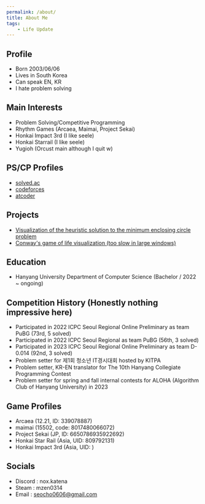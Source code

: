 ```yaml
---
permalink: /about/
title: About Me
tags:
    - Life Update
---
```

## Profile

- Born 2003/06/06
- Lives in South Korea
- Can speak EN, KR
- I hate problem solving

## Main Interests

- Problem Solving/Competitive Programming
- Rhythm Games (Arcaea, Maimai, Project Sekai)
- Honkai Impact 3rd (I like seele)
- Honkai Starrail (I like seele)
- Yugioh (Orcust main although I quit w)

## PS/CP Profiles

- [solved.ac](https://solved.ac/profile/seonah)
- [codeforces](https://codeforces.com/profile/Starchasm_Nyx)
- [atcoder](https://atcoder.jp/users/starchasm_nyx)

## Projects

- [Visualization of the heuristic solution to the minimum enclosing circle problem](https://nox-katena.github.io/Minimum-Enclosing-Circle/)
- [Conway's game of life visualization (too slow in large windows)](https://nox-katena.github.io/game-of-life-visualization/)

## Education

- Hanyang University Department of Computer Science (Bachelor / 2022 ~ ongoing)

## Competition History (Honestly nothing impressive here)

- Participated in 2022 ICPC Seoul Regional Online Preliminary as team PuBG (73rd, 5 solved)
- Participated in 2022 ICPC Seoul Regional as team PuBG (56th, 3 solved)
- Participated in 2023 ICPC Seoul Regional Online Preliminary as team D-0.014 (92nd, 3 solved)
- Problem setter for 제1회 청소년 IT경시대회 hosted by KITPA
- Problem setter, KR-EN translator for The 10th Hanyang Collegiate Programming Contest
- Problem setter for spring and fall internal contests for ALOHA (Algorithm Club of Hanyang University) in 2023

## Game Profiles

- Arcaea (12.21, ID: 339078887)
- maimai (15502, code: 8017480066072)
- Project Sekai (JP, ID: 6650786935922692)
- Honkai Star Rail (Asia, UID: 809792131)
- Honkai Impact 3rd (Asia, UID: )

## Socials

- Discord : nox.katena
- Steam : mzen0314
- Email : seocho0606@gmail.com